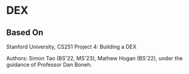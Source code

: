 # DEX

## Based On

Stanford University, CS251 Project 4: Building a DEX

Authors: Simon Tao (BS'22, MS'23), Mathew Hogan (BS'22), under the guidance of Professor Dan Boneh.
